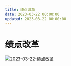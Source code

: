 ```yaml
---
title: 绩点改革
date: 2023-03-22 00:00:00
updated: 2023-03-22 00:00:00
---
```


# 绩点改革

![2023-03-22-绩点改革](assets/2023-03-22-绩点改革.jpeg)

